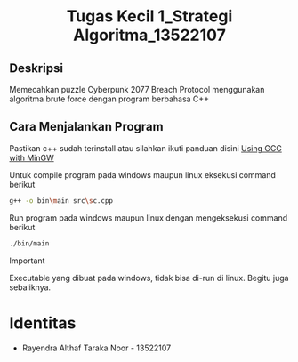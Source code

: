 <h1 align="center"> Tugas Kecil 1_Strategi Algoritma_13522107</h1>

<h2>Deskripsi</h2>
Memecahkan puzzle Cyberpunk 2077 Breach Protocol menggunakan algoritma brute force dengan program berbahasa C++

<h2> Cara Menjalankan Program</h2>

Pastikan c++ sudah terinstall atau silahkan ikuti panduan disini [Using GCC with MinGW](https://code.visualstudio.com/docs/cpp/config-mingw)

Untuk compile program pada windows maupun linux eksekusi command berikut
```bash
g++ -o bin\main src\sc.cpp
```
Run program pada windows maupun linux dengan mengeksekusi command berikut
```bash
./bin/main
```
> [!IMPORTANT]
> Executable yang dibuat pada windows, tidak bisa di-run di linux. Begitu juga sebaliknya.
# Identitas
- Rayendra Althaf Taraka Noor - 13522107
